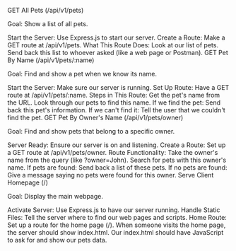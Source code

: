 GET All Pets (/api/v1/pets)

Goal: Show a list of all pets.

Start the Server: Use Express.js to start our server.
Create a Route: Make a GET route at /api/v1/pets.
What This Route Does:
Look at our list of pets.
Send back this list to whoever asked (like a web page or Postman).
GET Pet By Name (/api/v1/pets/:name)

Goal: Find and show a pet when we know its name.

Start the Server: Make sure our server is running.
Set Up Route: Have a GET route at /api/v1/pets/:name.
Steps in This Route:
Get the pet's name from the URL.
Look through our pets to find this name.
If we find the pet:
Send back this pet's information.
If we can't find it:
Tell the user that we couldn't find the pet.
GET Pet By Owner's Name (/api/v1/pets/owner)

Goal: Find and show pets that belong to a specific owner.

Server Ready: Ensure our server is on and listening.
Create a Route: Set up a GET route at /api/v1/pets/owner.
Route Functionality:
Take the owner's name from the query (like ?owner=John).
Search for pets with this owner's name.
If pets are found:
Send back a list of these pets.
If no pets are found:
Give a message saying no pets were found for this owner.
Serve Client Homepage (/)

Goal: Display the main webpage.

Activate Server: Use Express.js to have our server running.
Handle Static Files: Tell the server where to find our web pages and scripts.
Home Route:
Set up a route for the home page (/).
When someone visits the home page, the server should show index.html.
Our index.html should have JavaScript to ask for and show our pets data.
